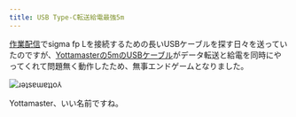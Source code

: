 ```yaml
---
title: USB Type-C転送給電最強5m
---
```

[作業配信](https://www.youtube.com/c/r7kamura)でsigma fp Lを接続するための長いUSBケーブルを探す日々を送っていたのですが、[Yottamasterの5mのUSBケーブル](https://www.amazon.co.jp/dp/B09Y1BY75P)がデータ転送と給電を同時にやってくれて問題無く動作したため、無事エンドゲームとなりました。

![](https://lh6.googleusercontent.com/1eERfjzl38yAopE8xj5xvXD0pSdBomguSgSOXZYc0-EwwcVfkmpM3ibwFSuGDDlBE5NeTEkG3rycAEKdC6wZBO56v9FB6YsGY9wbl6lQ99tE2zxUtZOxniVkkZfvfFOx2m98FPp1UYoGB38pC6BFQhTkSs8JBQfR2xliF2nQSGnKrkQ9H3FFjNKywpBFnQ "ɹǝʇsɐɯɐʇʇo⅄")

Yottamaster、いい名前ですね。
